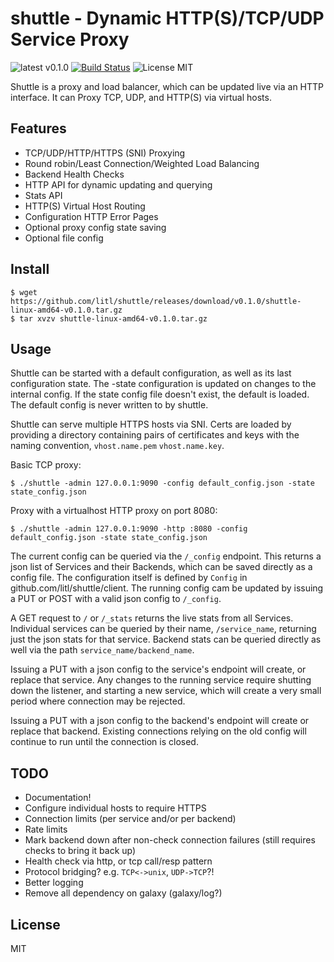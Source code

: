 shuttle - Dynamic HTTP(S)/TCP/UDP Service Proxy 
=======

![latest v0.1.0](https://img.shields.io/badge/latest-v0.1.0-green.svg?style=flat)
[![Build Status](https://travis-ci.org/litl/shuttle.svg?branch=master)](https://travis-ci.org/litl/shuttle)
![License MIT](https://img.shields.io/badge/license-MIT-blue.svg?style=flat)

Shuttle is a proxy and load balancer, which can be updated live via an HTTP
interface. It can Proxy TCP, UDP, and HTTP(S) via virtual hosts.

## Features
 - TCP/UDP/HTTP/HTTPS (SNI) Proxying
 - Round robin/Least Connection/Weighted Load Balancing
 - Backend Health Checks
 - HTTP API for dynamic updating and querying
 - Stats API
 - HTTP(S) Virtual Host Routing
 - Configuration HTTP Error Pages
 - Optional proxy config state saving
 - Optional file config

## Install

```
$ wget https://github.com/litl/shuttle/releases/download/v0.1.0/shuttle-linux-amd64-v0.1.0.tar.gz
$ tar xvzv shuttle-linux-amd64-v0.1.0.tar.gz
```

## Usage

Shuttle can be started with a default configuration, as well as its last
configuration state. The -state configuration is updated on changes to the
internal config. If the state config file doesn't exist, the default is loaded.
The default config is never written to by shuttle.

Shuttle can serve multiple HTTPS hosts via SNI. Certs are loaded by providing
a directory containing pairs of certificates and keys with the naming
convention, `vhost.name.pem` `vhost.name.key`. 


Basic TCP proxy:

    $ ./shuttle -admin 127.0.0.1:9090 -config default_config.json -state state_config.json


Proxy with a virtualhost HTTP proxy on port 8080:

	$ ./shuttle -admin 127.0.0.1:9090 -http :8080 -config default_config.json -state state_config.json


The current config can be queried via the `/_config` endpoint. This returns a
json list of Services and their Backends, which can be saved directly as a
config file. The configuration itself is defined by `Config` in
github.com/litl/shuttle/client. The running config cam be updated by issuing a
PUT or POST with a valid  json config to `/_config`.

A GET request to `/` or `/_stats` returns the live stats from all Services.
Individual services can be queried by their name, `/service_name`, returning
just the json stats for that service. Backend stats can be queried directly as
well via the path `service_name/backend_name`.

Issuing a PUT with a json config to the service's endpoint will create, or
replace that service. Any changes to the running service require shutting down
the listener, and starting a new service, which will create a very small period
where connection may be rejected.

Issuing a PUT with a json config to the backend's endpoint will create or
replace that backend. Existing connections relying on the old config will
continue to run until the connection is closed.


## TODO

- Documentation!
- Configure individual hosts to require HTTPS
- Connection limits (per service and/or per backend)
- Rate limits
- Mark backend down after non-check connection failures (still requires checks to bring it back up)
- Health check via http, or tcp call/resp pattern
- Protocol bridging? e.g. `TCP<->unix`, `UDP->TCP`?!
- Better logging
- Remove all dependency on galaxy (galaxy/log?)

## License

MIT
